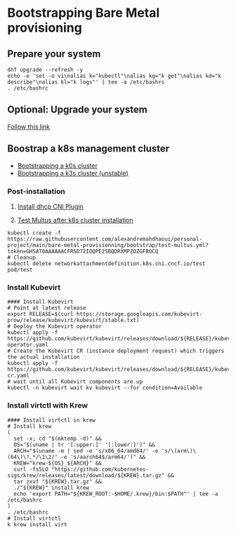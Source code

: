 # Bootstrapping Bare Metal provisioning

## Prepare your system

```shell
dnf upgrade --refresh -y
echo -e 'set -o vi\nalias k="kubectl"\nalias kg="k get"\nalias kd="k describe"\nalias kl="k logs"' | tee -a /etc/bashrc
. /etc/bashrc
```

## Optional: Upgrade your system

[Follow this link](./fedora-system-upgrade.md)

## Boostrap a k8s management cluster

- [Bootstrapping a k0s cluster](k0s.md)
- [Bootstrapping a k3s cluster (unstable)](k3s.md)

### Post-installation

1. [Install dhcp CNI Plugin](cni-dhcp.md)

2. [Test Multus after k8s cluster installation](test-multus.yml)

```shell
kubectl create -f https://raw.githubusercontent.com/alexandremahdhaoui/personal-project/main/bare-metal-provisionning/bootstrap/test-multus.yml?token=GHSAT0AAAAAACFRSD72IOQPE2SBQDRXMPZOZGFBOCQ
# Cleanup
kubectl delete networkattachmentdefinition.k8s.cni.cncf.io/test pod/test
```

### Install Kubevirt

```shell
#### Install Kubevirt
# Point at latest release
export RELEASE=$(curl https://storage.googleapis.com/kubevirt-prow/release/kubevirt/kubevirt/stable.txt)
# Deploy the Kubevirt operator
kubectl apply -f https://github.com/kubevirt/kubevirt/releases/download/${RELEASE}/kubevirt-operator.yaml
# Create the Kubevirt CR (instance deployment request) which triggers the actual installation
kubectl apply -f https://github.com/kubevirt/kubevirt/releases/download/${RELEASE}/kubevirt-cr.yaml
# wait until all Kubevirt components are up
kubectl -n kubevirt wait kv kubevirt --for condition=Available
```

### Install virtctl with Krew 
```shell
#### Install virtctl in krew
# Install krew
(
  set -x; cd "$(mktemp -d)" &&
  OS="$(uname | tr '[:upper:]' '[:lower:]')" &&
  ARCH="$(uname -m | sed -e 's/x86_64/amd64/' -e 's/\(arm\)\(64\)\?.*/\1\2/' -e 's/aarch64$/arm64/')" &&
  KREW="krew-${OS}_${ARCH}" &&
  curl -fsSLO "https://github.com/kubernetes-sigs/krew/releases/latest/download/${KREW}.tar.gz" &&
  tar zxvf "${KREW}.tar.gz" &&
  ./"${KREW}" install krew
  echo 'export PATH="${KREW_ROOT:-$HOME/.krew}/bin:$PATH"' | tee -a /etc/bashrc
)
. /etc/bashrc
# Install virtctl
k krew install virt
```

